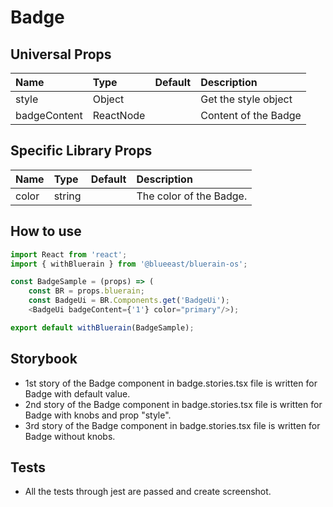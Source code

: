 # Badge

## Universal Props

| Name | Type | Default | Description |
|:-----|:-----|:--------|:------------|
| style | Object |  | Get the style object |
| badgeContent | ReactNode | | Content of the Badge |

## Specific Library Props

| Name | Type | Default | Description |
|:-----|:-----|:--------|:------------|
| color | string |  | The color of the Badge. |

## How to use

```JavaScript
import React from 'react';
import { withBluerain } from '@blueeast/bluerain-os';

const BadgeSample = (props) => (
    const BR = props.bluerain;
    const BadgeUi = BR.Components.get('BadgeUi');
    <BadgeUi badgeContent={'1'} color="primary"/>);

export default withBluerain(BadgeSample);
```

## Storybook

- 1st story of the Badge component in badge.stories.tsx file is written for Badge with default value.
- 2nd story of the Badge component in badge.stories.tsx file is written for Badge with knobs and prop "style".
- 3rd story of the Badge component in badge.stories.tsx file is written for Badge without knobs.

## Tests

- All the tests through jest are passed and create screenshot.
